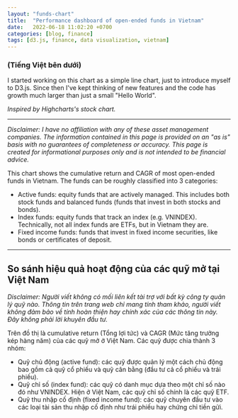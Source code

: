 ```yaml
---
layout: "funds-chart"
title:  "Performance dashboard of open-ended funds in Vietnam"
date:   2022-06-18 11:02:20 +0700
categories: [blog, finance]
tags: [d3.js, finance, data visualization, vietnam]
---
```


<script defer src="https://d3js.org/d3.v7.min.js"></script>
<script defer src="{{ '/assets/js/custom/main.js' }}"></script>


<style>
.wide_chart {
    overflow-x: visible;
}
@media all and (max-width: 849px) {
    .wide_chart {
        overflow-x: auto;
    }
}
</style>



<div class="wide_chart">
<div id="chart_cr" class="tw-w-fit tw-m-auto tw--ml-5"></div>
</div>

### (Tiếng Việt bên dưới)

I started working on this chart as a simple line chart, just to introduce myself to D3.js. Since then I've kept thinking of new features and the code has growth much larger than just a small "Hello World".

*Inspired by Highcharts's stock chart.*

---

*Disclaimer: I have no affiliation with any of these asset management companies. The information contained in this page is provided on an "as is" basis with no guarantees of completeness or accuracy. This page is created for informational purposes only and is not intended to be financial advice.*

This chart shows the cumulative return and CAGR of most open-ended funds in Vietnam. The funds can be roughly classified into 3 categories:

- Active funds: equity funds that are actively managed. This includes both stock funds and balanced funds (funds that invest in both stocks and bonds).
- Index funds: equity funds that track an index (e.g. VNINDEX). Technically, not all index funds are ETFs, but in Vietnam they are.
- Fixed income funds: funds that invest in fixed income securities, like bonds or certificates of deposit.

---

## So sánh hiệu quả hoạt động của các quỹ mở tại Việt Nam
*Disclaimer: Người viết không có mối liên kết tài trợ với bất kỳ công ty quản lý quỹ nào. Thông tin trên trang web chỉ mang tính tham khảo, người viết không đảm bảo về tính hoàn thiện hay chính xác của các thông tin này. Đây không phải lời khuyên đầu tư.*

Trên đồ thị là cumulative return (Tổng lợi tức) và CAGR (Mức tăng trưởng kép hàng năm) của các quỹ mở ở Việt Nam. Các quỹ được chia thành 3 nhóm:

- Quỹ chủ động (active fund): các quỹ được quản lý một cách chủ động bao gồm cả quỹ cổ phiếu và quỹ cân bằng (đầu tư cả cổ phiếu và trái phiếu).
- Quỹ chỉ số (index fund): các quỹ có danh mục dựa theo một chỉ số nào đó như VNINDEX. Hiện ở Việt Nam, các quỹ chỉ số chính là các quỹ ETF.
- Quỹ thu nhập cố định (fixed income fund): các quỹ chuyên đầu tư vào các loại tài sản thu nhập cố định như trái phiếu hay chứng chỉ tiền gửi.


